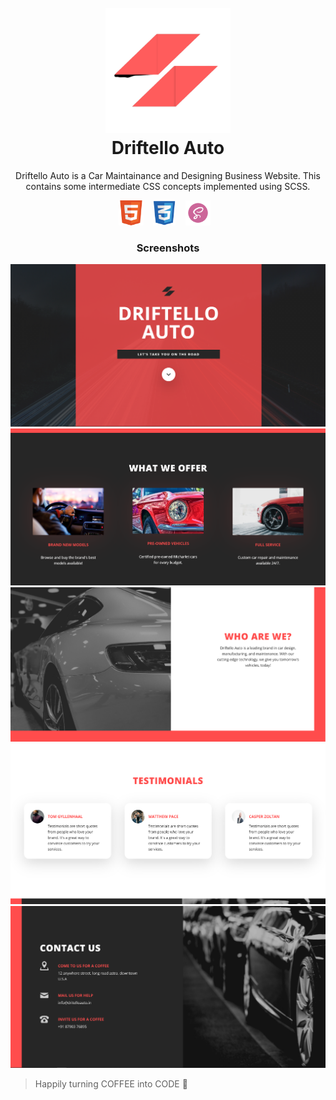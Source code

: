 <h1 align="center">
  <br>
  <a><img src="https://github.com/himakhaitan/UI-UX-Cluster/blob/main/Driftello-Auto/img/favicon.png" width="200"></a>
  <br>  
 Driftello Auto 
  <br>
</h1>

<p align="center">
Driftello Auto is a Car Maintainance and Designing Business Website. This contains some intermediate CSS concepts implemented using SCSS.
</p>

<p align="center">
<img src="https://github.com/himakhaitan/UI-UX-Cluster/blob/main/resources/html5.png" height="40">&nbsp; &nbsp;
<img src="https://github.com/himakhaitan/UI-UX-Cluster/blob/main/resources/css.png" height="40">&nbsp; &nbsp;
<img src="https://github.com/himakhaitan/UI-UX-Cluster/blob/main/resources/sass.png" height="40">&nbsp; &nbsp;
</p>

<h3 align="center">
  Screenshots
</h3>

<img src="https://github.com/himakhaitan/UI-UX-Cluster/blob/main/Driftello-Auto/resource/1.png">
<br>
<img src="https://github.com/himakhaitan/UI-UX-Cluster/blob/main/Driftello-Auto/resource/3.png">
<br>
<img src="https://github.com/himakhaitan/UI-UX-Cluster/blob/main/Driftello-Auto/resource/2.png">
<br>
<img src="https://github.com/himakhaitan/UI-UX-Cluster/blob/main/Driftello-Auto/resource/4.png">
<br>
<img src="https://github.com/himakhaitan/UI-UX-Cluster/blob/main/Driftello-Auto/resource/5.png">

> Happily turning COFFEE into CODE 🌱
